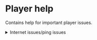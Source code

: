 # Player help
Contains help for important player issues.

<details>
<summary>Internet issues/ping issues</summary>

https://www.youtube.com/watch?v=77YP1lmA6e0

</details>
